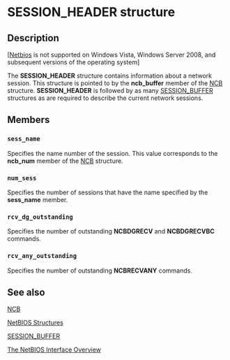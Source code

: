 # SESSION_HEADER structure

## Description

[[Netbios](https://learn.microsoft.com/previous-versions/windows/desktop/netbios/portal) is not supported on Windows Vista, Windows Server 2008, and subsequent versions of the operating system]

The **SESSION_HEADER** structure contains information about a network session. This structure is pointed to by the **ncb_buffer** member of the [NCB](https://learn.microsoft.com/windows/desktop/api/nb30/ns-nb30-ncb) structure. **SESSION_HEADER** is followed by as many [SESSION_BUFFER](https://learn.microsoft.com/windows/desktop/api/nb30/ns-nb30-session_buffer) structures as are required to describe the current network sessions.

## Members

### `sess_name`

Specifies the name number of the session. This value corresponds to the **ncb_num** member of the [NCB](https://learn.microsoft.com/windows/desktop/api/nb30/ns-nb30-ncb) structure.

### `num_sess`

Specifies the number of sessions that have the name specified by the **sess_name** member.

### `rcv_dg_outstanding`

Specifies the number of outstanding **NCBDGRECV** and **NCBDGRECVBC** commands.

### `rcv_any_outstanding`

Specifies the number of outstanding **NCBRECVANY** commands.

## See also

[NCB](https://learn.microsoft.com/windows/desktop/api/nb30/ns-nb30-ncb)

[NetBIOS Structures](https://learn.microsoft.com/previous-versions/windows/desktop/netbios/netbios-structures)

[SESSION_BUFFER](https://learn.microsoft.com/windows/desktop/api/nb30/ns-nb30-session_buffer)

[The NetBIOS Interface Overview](https://learn.microsoft.com/previous-versions/windows/desktop/netbios/portal)